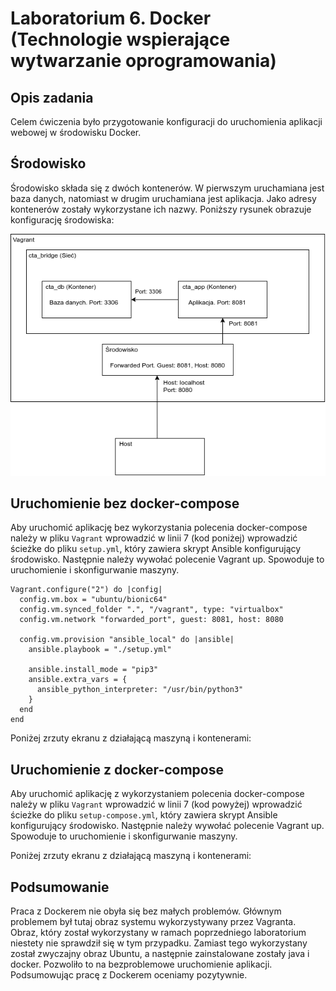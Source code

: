 # Laboratorium 6. Docker (Technologie wspierające wytwarzanie oprogramowania)

## Opis zadania
Celem ćwiczenia było przygotowanie konfiguracji do uruchomienia aplikacji webowej w środowisku Docker.

## Środowisko
Środowisko składa się z dwóch kontenerów. W pierwszym uruchamiana jest baza danych, natomiast w drugim uruchamiana jest aplikacja. Jako adresy kontenerów zostały wykorzystane ich nazwy. Poniższy rysunek obrazuje konfigurację środowiska:

![Architektura](./images/architecture.png)

## Uruchomienie bez docker-compose
Aby uruchomić aplikację bez wykorzystania polecenia docker-compose należy w pliku `Vagrant` wprowadzić w linii 7 (kod poniżej) wprowadzić ścieżke do pliku `setup.yml`, który zawiera skrypt Ansible konfigurujący środowisko. Następnie należy wywołać polecenie Vagrant up. Spowoduje to uruchomienie i skonfigurwanie maszyny.

```
Vagrant.configure("2") do |config|
  config.vm.box = "ubuntu/bionic64"  
  config.vm.synced_folder ".", "/vagrant", type: "virtualbox"
  config.vm.network "forwarded_port", guest: 8081, host: 8080

  config.vm.provision "ansible_local" do |ansible|
    ansible.playbook = "./setup.yml"

    ansible.install_mode = "pip3"
    ansible.extra_vars = { 
      ansible_python_interpreter: "/usr/bin/python3" 
    }
  end
end
```

Poniżej zrzuty ekranu z działającą maszyną i kontenerami:


## Uruchomienie z docker-compose
Aby uruchomić aplikację z wykorzystaniem polecenia docker-compose należy w pliku `Vagrant` wprowadzić w linii 7 (kod powyżej) wprowadzić ścieżke do pliku `setup-compose.yml`, który zawiera skrypt Ansible konfigurujący środowisko. Następnie należy wywołać polecenie Vagrant up. Spowoduje to uruchomienie i skonfigurwanie maszyny.

Poniżej zrzuty ekranu z działającą maszyną i kontenerami:

## Podsumowanie
Praca z Dockerem nie obyła się bez małych problemów. Głównym problemem był tutaj obraz systemu wykorzystywany przez Vagranta. Obraz, który został wykorzystany w ramach poprzedniego laboratorium niestety nie sprawdził się w tym przypadku. Zamiast tego wykorzystany został zwyczajny obraz Ubuntu, a następnie zainstalowane zostały java i docker. Pozwoliło to na bezproblemowe uruchomienie aplikacji. Podsumowując pracę z Dockerem oceniamy pozytywnie.
